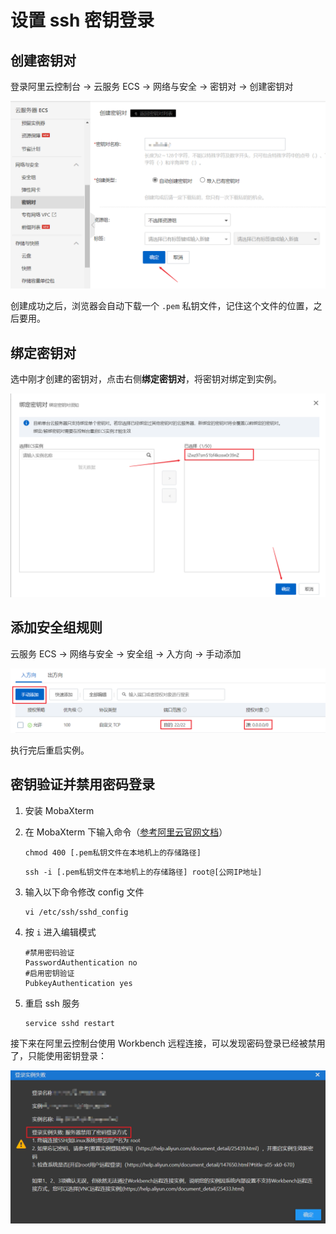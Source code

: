 # 设置 ssh 密钥登录

## 创建密钥对

登录阿里云控制台 -> 云服务 ECS -> 网络与安全 -> 密钥对 -> 创建密钥对

![创建密钥对](./img/0001/step1-create-ssh.png)

创建成功之后，浏览器会自动下载一个 `.pem` 私钥文件，记住这个文件的位置，之后要用。

## 绑定密钥对

选中刚才创建的密钥对，点击右侧**绑定密钥对**，将密钥对绑定到实例。

![绑定密钥对](./img/0001/step2-bind-ssh.png)

## 添加安全组规则

云服务 ECS -> 网络与安全 -> 安全组 -> 入方向 -> 手动添加

![添加安全组规则](./img/0001/step3-add-port.png)

执行完后重启实例。

## 密钥验证并禁用密码登录

1. 安装 MobaXterm

2. 在 MobaXterm 下输入命令（[参考阿里云官网文档](https://help.aliyun.com/document_detail/51798.html#title-7je-5ba-sm2)）

   ```shell
   chmod 400 [.pem私钥文件在本地机上的存储路径]
   ```

   ```shell
   ssh -i [.pem私钥文件在本地机上的存储路径] root@[公网IP地址]
   ```

3. 输入以下命令修改 config 文件
   
   ```shell
   vi /etc/ssh/sshd_config
   ```

4. 按  `i`  进入编辑模式

   ```shell
   #禁用密码验证
   PasswordAuthentication no
   #启用密钥验证
   PubkeyAuthentication yes
   ```

5. 重启 ssh 服务

   ```shell
   service sshd restart
   ```

接下来在阿里云控制台使用 Workbench 远程连接，可以发现密码登录已经被禁用了，只能使用密钥登录：

![密码登录失败](./img/0001/step4-pw-fail.png)